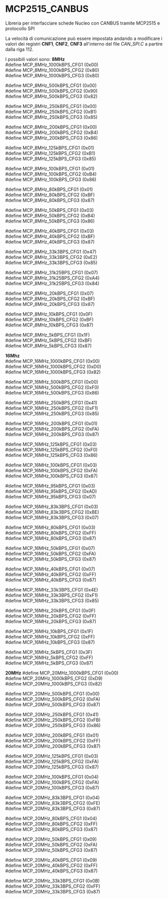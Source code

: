 # MCP2515_CANBUS
Libreria per interfacciare schede Nucleo con CANBUS tramite MCP2515 e protocollo SPI

La velocità di comunicazione può essere impostata andando a modificare i valori dei registri **CNF1**, **CNF2**, **CNF3** all'interno del file *CAN_SPI.C* a partire dalla riga 112.

I possibili valori sono:
**8MHz**  
#define MCP_8MHz_1000kBPS_CFG1 (0x00)  
#define MCP_8MHz_1000kBPS_CFG2 (0x80)  
#define MCP_8MHz_1000kBPS_CFG3 (0x80)  
  
#define MCP_8MHz_500kBPS_CFG1 (0x00)  
#define MCP_8MHz_500kBPS_CFG2 (0x90)  
#define MCP_8MHz_500kBPS_CFG3 (0x82)  
  
#define MCP_8MHz_250kBPS_CFG1 (0x00)  
#define MCP_8MHz_250kBPS_CFG2 (0xB1)  
#define MCP_8MHz_250kBPS_CFG3 (0x85)  
  
#define MCP_8MHz_200kBPS_CFG1 (0x00)  
#define MCP_8MHz_200kBPS_CFG2 (0xB4)  
#define MCP_8MHz_200kBPS_CFG3 (0x86)  
  
#define MCP_8MHz_125kBPS_CFG1 (0x01)  
#define MCP_8MHz_125kBPS_CFG2 (0xB1)  
#define MCP_8MHz_125kBPS_CFG3 (0x85)  
  
#define MCP_8MHz_100kBPS_CFG1 (0x01)  
#define MCP_8MHz_100kBPS_CFG2 (0xB4)  
#define MCP_8MHz_100kBPS_CFG3 (0x86)  
  
#define MCP_8MHz_80kBPS_CFG1 (0x01)  
#define MCP_8MHz_80kBPS_CFG2 (0xBF)  
#define MCP_8MHz_80kBPS_CFG3 (0x87)  
  
#define MCP_8MHz_50kBPS_CFG1 (0x03)  
#define MCP_8MHz_50kBPS_CFG2 (0xB4)  
#define MCP_8MHz_50kBPS_CFG3 (0x86)  
  
#define MCP_8MHz_40kBPS_CFG1 (0x03)  
#define MCP_8MHz_40kBPS_CFG2 (0xBF)  
#define MCP_8MHz_40kBPS_CFG3 (0x87)  
  
#define MCP_8MHz_33k3BPS_CFG1 (0x47)  
#define MCP_8MHz_33k3BPS_CFG2 (0xE2)  
#define MCP_8MHz_33k3BPS_CFG3 (0x85)  
  
#define MCP_8MHz_31k25BPS_CFG1 (0x07)  
#define MCP_8MHz_31k25BPS_CFG2 (0xA4)  
#define MCP_8MHz_31k25BPS_CFG3 (0x84)  
  
#define MCP_8MHz_20kBPS_CFG1 (0x07)  
#define MCP_8MHz_20kBPS_CFG2 (0xBF)  
#define MCP_8MHz_20kBPS_CFG3 (0x87)  
  
#define MCP_8MHz_10kBPS_CFG1 (0x0F)  
#define MCP_8MHz_10kBPS_CFG2 (0xBF)  
#define MCP_8MHz_10kBPS_CFG3 (0x87)  
  
#define MCP_8MHz_5kBPS_CFG1 (0x1F)  
#define MCP_8MHz_5kBPS_CFG2 (0xBF)  
#define MCP_8MHz_5kBPS_CFG3 (0x87)  
  
**16Mhz**  
#define MCP_16MHz_1000kBPS_CFG1 (0x00)  
#define MCP_16MHz_1000kBPS_CFG2 (0xD0)   
#define MCP_16MHz_1000kBPS_CFG3 (0x82)  
  
#define MCP_16MHz_500kBPS_CFG1 (0x00)  
#define MCP_16MHz_500kBPS_CFG2 (0xF0)  
#define MCP_16MHz_500kBPS_CFG3 (0x86)  
  
#define MCP_16MHz_250kBPS_CFG1 (0x41)  
#define MCP_16MHz_250kBPS_CFG2 (0xF1)  
#define MCP_16MHz_250kBPS_CFG3 (0x85)  
  
#define MCP_16MHz_200kBPS_CFG1 (0x01)  
#define MCP_16MHz_200kBPS_CFG2 (0xFA)  
#define MCP_16MHz_200kBPS_CFG3 (0x87)  
  
#define MCP_16MHz_125kBPS_CFG1 (0x03)  
#define MCP_16MHz_125kBPS_CFG2 (0xF0)  
#define MCP_16MHz_125kBPS_CFG3 (0x86)  
  
#define MCP_16MHz_100kBPS_CFG1 (0x03)  
#define MCP_16MHz_100kBPS_CFG2 (0xFA)  
#define MCP_16MHz_100kBPS_CFG3 (0x87)  
  
#define MCP_16MHz_95kBPS_CFG1 (0x03)  
#define MCP_16MHz_95kBPS_CFG2 (0xAD)  
#define MCP_16MHz_95kBPS_CFG3 (0x07)  
  
#define MCP_16MHz_83k3BPS_CFG1 (0x03)  
#define MCP_16MHz_83k3BPS_CFG2 (0xBE)  
#define MCP_16MHz_83k3BPS_CFG3 (0x07)  
  
#define MCP_16MHz_80kBPS_CFG1 (0x03)  
#define MCP_16MHz_80kBPS_CFG2 (0xFF)  
#define MCP_16MHz_80kBPS_CFG3 (0x87)  
  
#define MCP_16MHz_50kBPS_CFG1 (0x07)  
#define MCP_16MHz_50kBPS_CFG2 (0xFA)  
#define MCP_16MHz_50kBPS_CFG3 (0x87)  
  
#define MCP_16MHz_40kBPS_CFG1 (0x07)  
#define MCP_16MHz_40kBPS_CFG2 (0xFF)  
#define MCP_16MHz_40kBPS_CFG3 (0x87)  
  
#define MCP_16MHz_33k3BPS_CFG1 (0x4E)  
#define MCP_16MHz_33k3BPS_CFG2 (0xF1)  
#define MCP_16MHz_33k3BPS_CFG3 (0x85)  
  
#define MCP_16MHz_20kBPS_CFG1 (0x0F)  
#define MCP_16MHz_20kBPS_CFG2 (0xFF)  
#define MCP_16MHz_20kBPS_CFG3 (0x87)  
  
#define MCP_16MHz_10kBPS_CFG1 (0x1F)  
#define MCP_16MHz_10kBPS_CFG2 (0xFF)  
#define MCP_16MHz_10kBPS_CFG3 (0x87)  
  
#define MCP_16MHz_5kBPS_CFG1 (0x3F)  
#define MCP_16MHz_5kBPS_CFG2 (0xFF)  
#define MCP_16MHz_5kBPS_CFG3 (0x87)  
  
**20MHz**
#define MCP_20MHz_1000kBPS_CFG1 (0x00)  
#define MCP_20MHz_1000kBPS_CFG2 (0xD9)  
#define MCP_20MHz_1000kBPS_CFG3 (0x82)  
  
#define MCP_20MHz_500kBPS_CFG1 (0x00)  
#define MCP_20MHz_500kBPS_CFG2 (0xFA)  
#define MCP_20MHz_500kBPS_CFG3 (0x87)  
  
#define MCP_20MHz_250kBPS_CFG1 (0x41)  
#define MCP_20MHz_250kBPS_CFG2 (0xFB)  
#define MCP_20MHz_250kBPS_CFG3 (0x86)  
  
#define MCP_20MHz_200kBPS_CFG1 (0x01)  
#define MCP_20MHz_200kBPS_CFG2 (0xFF)  
#define MCP_20MHz_200kBPS_CFG3 (0x87)  
  
#define MCP_20MHz_125kBPS_CFG1 (0x03)  
#define MCP_20MHz_125kBPS_CFG2 (0xFA)  
#define MCP_20MHz_125kBPS_CFG3 (0x87)  
  
#define MCP_20MHz_100kBPS_CFG1 (0x04)  
#define MCP_20MHz_100kBPS_CFG2 (0xFA)  
#define MCP_20MHz_100kBPS_CFG3 (0x87)  
  
#define MCP_20MHz_83k3BPS_CFG1 (0x04)  
#define MCP_20MHz_83k3BPS_CFG2 (0xFE)  
#define MCP_20MHz_83k3BPS_CFG3 (0x87)  
  
#define MCP_20MHz_80kBPS_CFG1 (0x04)  
#define MCP_20MHz_80kBPS_CFG2 (0xFF)  
#define MCP_20MHz_80kBPS_CFG3 (0x87)  
  
#define MCP_20MHz_50kBPS_CFG1 (0x09)  
#define MCP_20MHz_50kBPS_CFG2 (0xFA)  
#define MCP_20MHz_50kBPS_CFG3 (0x87)  
  
#define MCP_20MHz_40kBPS_CFG1 (0x09)  
#define MCP_20MHz_40kBPS_CFG2 (0xFF)  
#define MCP_20MHz_40kBPS_CFG3 (0x87)  
  
#define MCP_20MHz_33k3BPS_CFG1 (0x0B)  
#define MCP_20MHz_33k3BPS_CFG2 (0xFF)  
#define MCP_20MHz_33k3BPS_CFG3 (0x87)  
